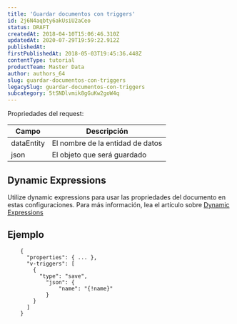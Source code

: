 ```yaml
---
title: 'Guardar documentos con triggers'
id: 2j6N4aqbty6akUsiU2aCeo
status: DRAFT
createdAt: 2018-04-10T15:06:46.310Z
updatedAt: 2020-07-29T19:59:22.912Z
publishedAt: 
firstPublishedAt: 2018-05-03T19:45:36.448Z
contentType: tutorial
productTeam: Master Data
author: authors_64
slug: guardar-documentos-con-triggers
legacySlug: guardar-documentos-con-triggers
subcategory: 5tSNDlvmik8gGuKw2goW4q
---
```


Propriedades del request:

| Campo     | Descripción     |
| ---------- | ---------- |
| dataEntity       | El nombre de la entidad de datos       |
| json       | El objeto que será guardado       |

## Dynamic Expressions

Utilize dynamic expressions para usar las propriedades del documento en estas configuraciones. Para más información, lea el artículo sobre [Dynamic Expressions](/es/tutorial/dynamic-expressions)

## Ejemplo

```
    {
      "properties": { ... },
      "v-triggers": [
        {
          "type": "save",
	        "json": {
		        "name": "{!name}"
	        }
        }
      ]
    }
```
